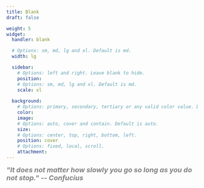 ```yaml
---
title: Blank
draft: false

weight: 5
widget:
  handler: blank

  # Options: sm, md, lg and xl. Default is md.
  width: lg

  sidebar:
    # Options: left and right. Leave blank to hide.
    position:
    # Options: sm, md, lg and xl. Default is md.
    scale: xl
  
  background:
    # Options: primary, secondary, tertiary or any valid color value. Default is primary.
    color: 
    image: 
    # Options: auto, cover and contain. Default is auto.
    size: 
    # Options: center, top, right, bottom, left.
    position: cover
    # Options: fixed, local, scroll.
    attachment: 
---
```


<font color = 'gray' size = 4><b><i>"It does not matter how slowly you go so long as you do not stop." -- Confucius</i></b></font>

<div style="text-align:center">
  <p>   
  </p>
</div>
